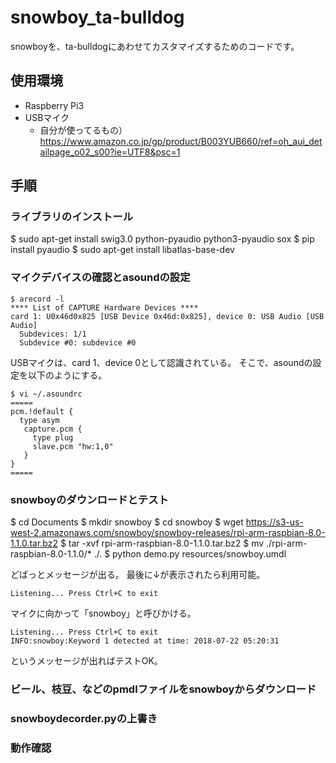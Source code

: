 # snowboy_ta-bulldog


snowboyを、ta-bulldogにあわせてカスタマイズするためのコードです。


## 使用環境
- Raspberry Pi3
- USBマイク
  - 自分が使ってるもの）https://www.amazon.co.jp/gp/product/B003YUB660/ref=oh_aui_detailpage_o02_s00?ie=UTF8&psc=1


## 手順


### ライブラリのインストール

$ sudo apt-get install swig3.0 python-pyaudio python3-pyaudio sox
$ pip install pyaudio
$ sudo apt-get install libatlas-base-dev


### マイクデバイスの確認とasoundの設定

```
$ arecord -l
**** List of CAPTURE Hardware Devices ****
card 1: U0x46d0x825 [USB Device 0x46d:0x825], device 0: USB Audio [USB Audio]
  Subdevices: 1/1
  Subdevice #0: subdevice #0

```

USBマイクは、card 1、device 0として認識されている。
そこで、asoundの設定を以下のようにする。

```
$ vi ~/.asoundrc
=====
pcm.!default {
  type asym
   capture.pcm {
     type plug
     slave.pcm "hw:1,0"
   }
}
=====
```

### snowboyのダウンロードとテスト

$ cd Documents
$ mkdir snowboy
$ cd snowboy
$ wget https://s3-us-west-2.amazonaws.com/snowboy/snowboy-releases/rpi-arm-raspbian-8.0-1.1.0.tar.bz2
$ tar -xvf rpi-arm-raspbian-8.0-1.1.0.tar.bz2 
$ mv ./rpi-arm-raspbian-8.0-1.1.0/* ./.
$ python demo.py resources/snowboy.umdl

どばっとメッセージが出る。
最後に↓が表示されたら利用可能。

```
Listening... Press Ctrl+C to exit
```

マイクに向かって「snowboy」と呼びかける。

```
Listening... Press Ctrl+C to exit
INFO:snowboy:Keyword 1 detected at time: 2018-07-22 05:20:31
```

というメッセージが出ればテストOK。

### ビール、枝豆、などのpmdlファイルをsnowboyからダウンロード

### snowboydecorder.pyの上書き

### 動作確認
